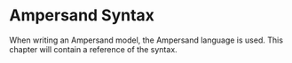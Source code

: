 # Ampersand Syntax

When writing an Ampersand model, the Ampersand language is used. This chapter will contain a reference of the syntax.
